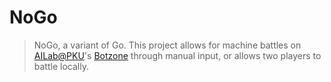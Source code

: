 # NoGo

> NoGo, a variant of Go. This project allows for machine battles on [AILab@PKU](https://ai.pku.edu.cn/zy/index.htm)'s [Botzone](https://botzone.org.cn/) through manual input, or allows two players to battle locally.
